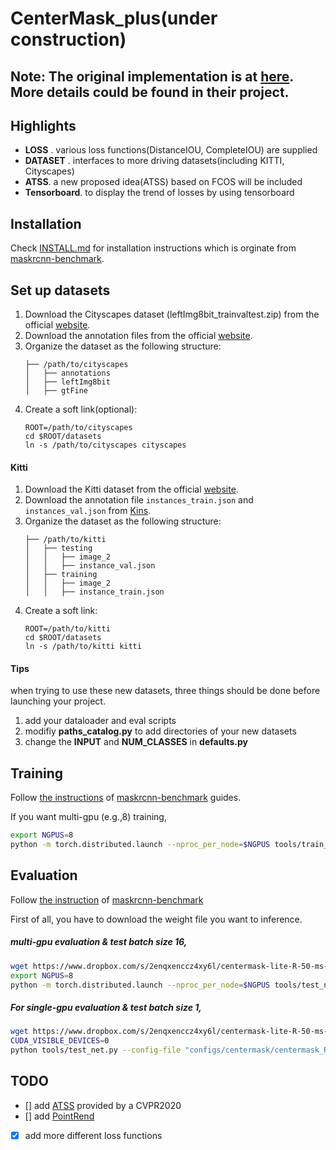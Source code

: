 # CenterMask_plus(under construction)

## Note:  The original implementation is at [here](https://github.com/youngwanLEE/CenterMask). More details could be found in their project.

## Highlights
- **LOSS** . various loss functions(DistanceIOU, CompleteIOU) are supplied
- **DATASET** . interfaces to more driving datasets(including KITTI, Cityscapes) 
- **ATSS**. a new proposed idea(ATSS) based on FCOS will be included
- **Tensorboard**. to display the trend of losses by using tensorboard

## Installation
Check [INSTALL.md](INSTALL.md) for installation instructions which is orginate from [maskrcnn-benchmark](https://github.com/facebookresearch/maskrcnn-benchmark).

## Set up datasets

1. Download the Cityscapes dataset (leftImg8bit\_trainvaltest.zip) from the official [website](https://www.cityscapes-dataset.com/downloads/).
2. Download the annotation files from the official [website](https://www.cityscapes-dataset.com/downloads/).
3. Organize the dataset as the following structure:
    ```
    ├── /path/to/cityscapes
    │   ├── annotations
    │   ├── leftImg8bit
    │   ├── gtFine
    ```
4. Create a soft link(optional):
    ```
    ROOT=/path/to/cityscapes
    cd $ROOT/datasets
    ln -s /path/to/cityscapes cityscapes
    ```

#### Kitti

1. Download the Kitti dataset from the official [website](http://www.cvlibs.net/download.php?file=data_object_image_2.zip).
2. Download the annotation file `instances_train.json` and `instances_val.json` from [Kins](https://github.com/qqlu/Amodal-Instance-Segmentation-through-KINS-Dataset).
3. Organize the dataset as the following structure:
	```
    ├── /path/to/kitti
    │   ├── testing
    │   │   ├── image_2
    │   │   ├── instance_val.json
    │   ├── training
    │   │   ├── image_2
    │   │   ├── instance_train.json
    ```
4. Create a soft link:
    ```
    ROOT=/path/to/kitti
    cd $ROOT/datasets
    ln -s /path/to/kitti kitti
    ```
#### Tips
when trying to use these new datasets, three things should be done before launching your project.
1. add your dataloader and eval scripts
2. modifiy  **paths_catalog.py**  to add directories of your new datasets
3. change the **INPUT** and **NUM_CLASSES** in **defaults.py**

## Training
Follow [the instructions](https://github.com/facebookresearch/maskrcnn-benchmark#multi-gpu-training) of  [maskrcnn-benchmark](https://github.com/facebookresearch/maskrcnn-benchmark) guides.

If you want multi-gpu (e.g.,8) training,

```bash
export NGPUS=8
python -m torch.distributed.launch --nproc_per_node=$NGPUS tools/train_net.py --config-file "configs/centermask/centermask_R_50_FPN_1x.yaml" 
```

## Evaluation

Follow [the instruction](https://github.com/facebookresearch/maskrcnn-benchmark#evaluation) of [maskrcnn-benchmark](https://github.com/facebookresearch/maskrcnn-benchmark)

First of all, you have to download the weight file you want to inference.

##### multi-gpu evaluation & test batch size 16,
```bash
wget https://www.dropbox.com/s/2enqxenccz4xy6l/centermask-lite-R-50-ms-bs32-1x.pth
export NGPUS=8
python -m torch.distributed.launch --nproc_per_node=$NGPUS tools/test_net.py --config-file "configs/centermask/centermask_R_50_FPN_lite_res600_ms_bs32_1x.yaml"   TEST.IMS_PER_BATCH 16 MODEL.WEIGHT centermask-lite-R-50-ms-bs32-1x.pth
```

##### For single-gpu evaluation & test batch size 1,
```bash
wget https://www.dropbox.com/s/2enqxenccz4xy6l/centermask-lite-R-50-ms-bs32-1x.pth
CUDA_VISIBLE_DEVICES=0
python tools/test_net.py --config-file "configs/centermask/centermask_R_50_FPN_lite_res600_ms_bs32_1x.yaml" TEST.IMS_PER_BATCH 1 MODEL.WEIGHT centermask-lite-R-50-ms-bs32-1x.pth
```

## TODO
 - [] add [ATSS](https://github.com/sfzhang15/ATSS) provided by a CVPR2020
 - [] add [PointRend](https://github.com/facebookresearch/detectron2/tree/master/projects/PointRend)
 - [x] add more different loss functions
